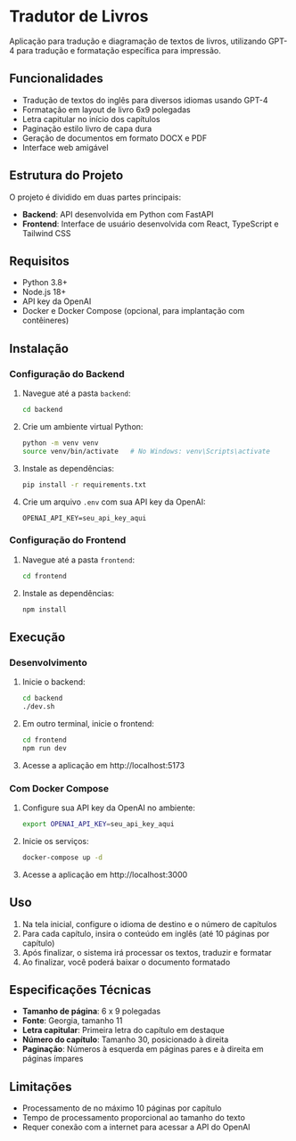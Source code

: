 # Tradutor de Livros

Aplicação para tradução e diagramação de textos de livros, utilizando GPT-4 para tradução e formatação específica para impressão.

## Funcionalidades

- Tradução de textos do inglês para diversos idiomas usando GPT-4
- Formatação em layout de livro 6x9 polegadas
- Letra capitular no início dos capítulos
- Paginação estilo livro de capa dura
- Geração de documentos em formato DOCX e PDF
- Interface web amigável

## Estrutura do Projeto

O projeto é dividido em duas partes principais:

- **Backend**: API desenvolvida em Python com FastAPI
- **Frontend**: Interface de usuário desenvolvida com React, TypeScript e Tailwind CSS

## Requisitos

- Python 3.8+
- Node.js 18+
- API key da OpenAI
- Docker e Docker Compose (opcional, para implantação com contêineres)

## Instalação

### Configuração do Backend

1. Navegue até a pasta `backend`:
   ```bash
   cd backend
   ```

2. Crie um ambiente virtual Python:
   ```bash
   python -m venv venv
   source venv/bin/activate   # No Windows: venv\Scripts\activate
   ```

3. Instale as dependências:
   ```bash
   pip install -r requirements.txt
   ```

4. Crie um arquivo `.env` com sua API key da OpenAI:
   ```
   OPENAI_API_KEY=seu_api_key_aqui
   ```

### Configuração do Frontend

1. Navegue até a pasta `frontend`:
   ```bash
   cd frontend
   ```

2. Instale as dependências:
   ```bash
   npm install
   ```

## Execução

### Desenvolvimento

1. Inicie o backend:
   ```bash
   cd backend
   ./dev.sh
   ```

2. Em outro terminal, inicie o frontend:
   ```bash
   cd frontend
   npm run dev
   ```

3. Acesse a aplicação em http://localhost:5173

### Com Docker Compose

1. Configure sua API key da OpenAI no ambiente:
   ```bash
   export OPENAI_API_KEY=seu_api_key_aqui
   ```

2. Inicie os serviços:
   ```bash
   docker-compose up -d
   ```

3. Acesse a aplicação em http://localhost:3000

## Uso

1. Na tela inicial, configure o idioma de destino e o número de capítulos
2. Para cada capítulo, insira o conteúdo em inglês (até 10 páginas por capítulo)
3. Após finalizar, o sistema irá processar os textos, traduzir e formatar
4. Ao finalizar, você poderá baixar o documento formatado

## Especificações Técnicas

- **Tamanho de página**: 6 x 9 polegadas
- **Fonte**: Georgia, tamanho 11
- **Letra capitular**: Primeira letra do capítulo em destaque
- **Número do capítulo**: Tamanho 30, posicionado à direita
- **Paginação**: Números à esquerda em páginas pares e à direita em páginas ímpares

## Limitações

- Processamento de no máximo 10 páginas por capítulo
- Tempo de processamento proporcional ao tamanho do texto
- Requer conexão com a internet para acessar a API do OpenAI 